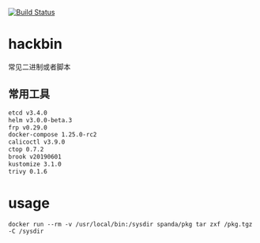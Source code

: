 [![Build Status](https://travis-ci.org/ysicing/hackbin.svg?branch=master)](https://travis-ci.org/ysicing/hackbin)

# hackbin
常见二进制或者脚本

## 常用工具

```bash
etcd v3.4.0
helm v3.0.0-beta.3
frp v0.29.0
docker-compose 1.25.0-rc2
calicoctl v3.9.0
ctop 0.7.2
brook v20190601
kustomize 3.1.0
trivy 0.1.6
```

# usage

```
docker run --rm -v /usr/local/bin:/sysdir spanda/pkg tar zxf /pkg.tgz -C /sysdir
```

